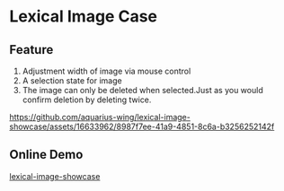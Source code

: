 # Lexical Image Case

## Feature
1. Adjustment width of image via mouse control
2. A selection state for image
3. The image can only be deleted when selected.Just as you would confirm deletion by deleting twice.

https://github.com/aquarius-wing/lexical-image-showcase/assets/16633962/8987f7ee-41a9-4851-8c6a-b3256252142f

## Online Demo

[lexical-image-showcase](https://lexical-image-showcase.vercel.app)
